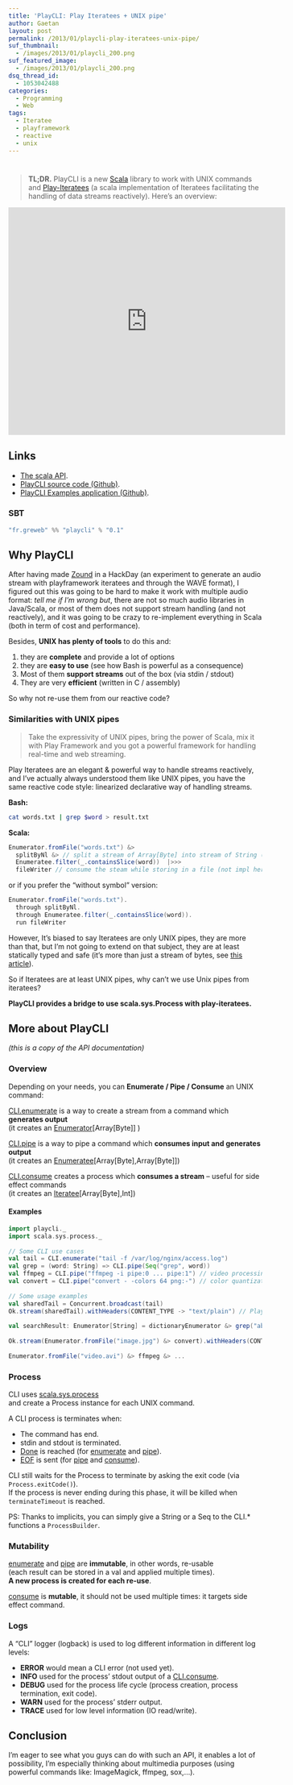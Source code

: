 ```yaml
---
title: 'PlayCLI: Play Iteratees + UNIX pipe'
author: Gaetan
layout: post
permalink: /2013/01/playcli-play-iteratees-unix-pipe/
suf_thumbnail:
  - /images/2013/01/playcli_200.png
suf_featured_image:
  - /images/2013/01/playcli_200.png
dsq_thread_id:
  - 1053042488
categories:
  - Programming
  - Web
tags:
  - Iteratee
  - playframework
  - reactive
  - unix
---
```

# 

 [1]: http://scala-lang.org
 [2]: http://www.playframework.org/documentation/2.0/Iteratees
 [3]: http://greweb.fr/playcli/api
 [4]: http://github.com/gre/playCLI
 [5]: http://github.com/gre/playCLI-examples
 [6]: http://blog.greweb.fr/2012/08/zound-a-playframework-2-audio-streaming-experiment-using-iteratees/
 [7]: http://mandubian.com/2012/08/27/understanding-play2-iteratees-for-normal-humans/
 [8]: http://greweb.fr/playcli/api/#enumerate(command:scala.sys.process.ProcessBuilder,chunkSize:Int,terminateTimeout:Long)(implicitec:scala.concurrent.ExecutionContext):play.api.libs.iteratee.Enumerator[Array[Byte]]
 [9]: http://www.playframework.org/documentation/api/2.1-RC1/scala/index.html#play.api.libs.iteratee.Enumerator
 [10]: http://greweb.fr/playcli/api/#pipe(command:scala.sys.process.ProcessBuilder,chunkSize:Int,terminateTimeout:Long)(implicitec:scala.concurrent.ExecutionContext):play.api.libs.iteratee.Enumeratee[Array[Byte],Array[Byte]]
 [11]: http://www.playframework.org/documentation/api/2.1-RC1/scala/index.html#play.api.libs.iteratee.Enumeratee

 [12]: http://greweb.fr/playcli/api/#consume(command:scala.sys.process.ProcessBuilder,terminateTimeout:Long)(implicitec:scala.concurrent.ExecutionContext):play.api.libs.iteratee.Iteratee[Array[Byte],Int]
 [13]: http://www.playframework.org/documentation/api/2.1-RC1/scala/index.html#play.api.libs.iteratee.Iteratee
 [14]: http://www.scala-lang.org/api/current/index.html#scala.sys.process.package
 [15]: http://www.playframework.org/documentation/api/2.1-RC1/scala/index.html#play.api.libs.iteratee.Done$
 [16]: #pipe(command:scala.sys.process.ProcessBuilder,chunkSize:Int,terminateTimeout:Long)(implicitec:scala.concurrent.ExecutionContext):play.api.libs.iteratee.Enumeratee[Array[Byte],Array[Byte]]
 [17]: http://www.playframework.org/documentation/api/2.1-RC1/scala/index.html#play.api.libs.iteratee.Input$$EOF$


> **TL;DR.** PlayCLI is a new [Scala][1] library to work with UNIX commands and [Play-Iteratees][2] (a scala implementation of Iteratees facilitating the handling of data streams reactively). Here’s an overview:

<iframe src="http://greweb.fr/playcli/embedder.html#index.html" frameborder="0" width="550" height="452"></iframe>

## Links

*   [The scala API][3].
*   [PlayCLI source code (Github)][4].
*   [PlayCLI Examples application (Github)][5].

### SBT

```scala
"fr.greweb" %% "playcli" % "0.1"
```

<!-- more -->

## Why PlayCLI

After having made [Zound][6] in a HackDay (an experiment to generate an audio stream with playframework iteratees and through the WAVE format), I figured out this was going to be hard to make it work with multiple audio format: *tell me if I’m wrong but*, there are not so much audio libraries in Java/Scala, or most of them does not support stream handling (and not reactively), and it was going to be crazy to re-implement everything in Scala (both in term of cost and performance).

Besides, **UNIX has plenty of tools** to do this and:

1.  they are **complete** and provide a lot of options
2.  they are **easy to use** (see how Bash is powerful as a consequence)
3.  Most of them **support streams** out of the box (via stdin / stdout)
4.  They are very **efficient** (written in C / assembly)

So why not re-use them from our reactive code?

### Similarities with UNIX pipes

> Take the expressivity of UNIX pipes, bring the power of Scala, mix it with Play Framework and you got a powerful framework for handling real-time and web streaming.

Play Iteratees are an elegant & powerful way to handle streams reactively, and I’ve actually always understood them like UNIX pipes, you have the same reactive code style: linearized declarative way of handling streams.

**Bash:**

```bash
cat words.txt | grep $word > result.txt
```

**Scala:**

```scala
Enumerator.fromFile("words.txt") &>   
  splitByNl &> // split a stream of Array[Byte] into stream of String (not impl here)  
  Enumeratee.filter(_.containsSlice(word))  |>>>   
  fileWriter // consume the steam while storing in a file (not impl here)
```

or if you prefer the “without symbol” version:

```scala
Enumerator.fromFile("words.txt").  
  through splitByNl.  
  through Enumeratee.filter(_.containsSlice(word)).  
  run fileWriter
```

However, It’s biased to say Iteratees are only UNIX pipes, they are more than that, but I’m not going to extend on that subject, they are at least statically typed and safe (it’s more than just a stream of bytes, see [this article][7]).

So if Iteratees are at least UNIX pipes, why can’t we use Unix pipes from iteratees?

**PlayCLI provides a bridge to use scala.sys.Process with play-iteratees.**

## More about PlayCLI

*(this is a copy of the API documentation)*

### Overview

Depending on your needs, you can **Enumerate / Pipe / Consume** an UNIX command:

[CLI.enumerate][8] is a way to create a stream from a command which **generates output**  
(it creates an [Enumerator][9][Array[Byte]] )

[CLI.pipe][10] is a way to pipe a command which **consumes input and generates output**  
(it creates an [Enumeratee][11][Array[Byte],Array[Byte]])

[CLI.consume][12] creates a process which **consumes a stream** – useful for side effect commands  
(it creates an [Iteratee][13][Array[Byte],Int])


#### Examples

```scala
import playcli._  
import scala.sys.process._  
  
// Some CLI use cases  
val tail = CLI.enumerate("tail -f /var/log/nginx/access.log")  
val grep = (word: String) => CLI.pipe(Seq("grep", word))  
val ffmpeg = CLI.pipe("ffmpeg -i pipe:0 ... pipe:1") // video processing  
val convert = CLI.pipe("convert - -colors 64 png:-") // color quantization  
  
// Some usage examples  
val sharedTail = Concurrent.broadcast(tail)  
Ok.stream(sharedTail).withHeaders(CONTENT_TYPE -> "text/plain") // Play framework  
  
val searchResult: Enumerator[String] = dictionaryEnumerator &> grep("able") &> aStringChunker  
  
Ok.stream(Enumerator.fromFile("image.jpg") &> convert).withHeaders(CONTENT_TYPE -> "image/png")  
  
Enumerator.fromFile("video.avi") &> ffmpeg &> ...
```

### Process

CLI uses [scala.sys.process][14]  
and create a Process instance for each UNIX command.

A CLI process is terminates when:

*   The command has end.
*   stdin and stdout is terminated.
*   [Done][15] is reached (for [enumerate][8] and [pipe][16]).
*   [EOF][17] is sent (for [pipe][10] and [consume][12]).

CLI still waits for the Process to terminate by asking the exit code (via `Process.exitCode()`).  
If the process is never ending during this phase, it will be killed when `terminateTimeout` is reached.

PS: Thanks to implicits, you can simply give a String or a Seq to the CLI.* functions a `ProcessBuilder`.

### Mutability

[enumerate][8] and [pipe][10] are **immutable**, in other words, re-usable  
(each result can be stored in a val and applied multiple times).  
**A new process is created for each re-use**.

[consume][12] is **mutable**, it should not be used multiple times: it targets side effect command.

### Logs

A “CLI” logger (logback) is used to log different information in different log levels:

*   **ERROR** would mean a CLI error (not used yet).
*   **INFO** used for the process’ stdout output of a [CLI.consume][12].
*   **DEBUG** used for the process life cycle (process creation, process termination, exit code).
*   **WARN** used for the process’ stderr output.
*   **TRACE** used for low level information (IO read/write). 

## Conclusion

I’m eager to see what you guys can do with such an API, it enables a lot of possibility, I’m especially thinking about multimedia purposes (using powerful commands like: ImageMagick, ffmpeg, sox,…).
